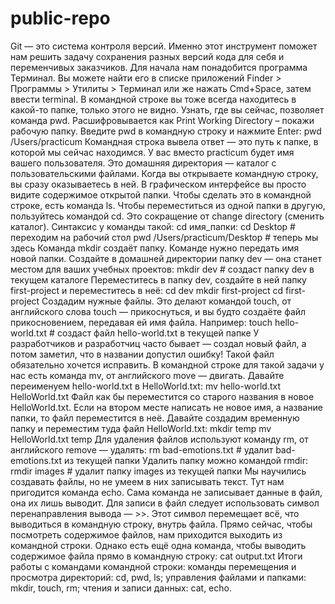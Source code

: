 # public-repo
Git — это система контроля версий. Именно этот инструмент поможет нам решить задачу сохранения разных версий кода для себя и переменчивых заказчиков.
Для начала нам понадобится программа Терминал. Вы можете найти его в списке приложений Finder > Программы > Утилиты > Терминал или же нажать Cmd+Space, затем ввести terminal. 
В командной строке вы тоже всегда находитесь в какой-то папке, только этого не видно. Узнать, где вы сейчас, позволяет команда pwd. Расшифровывается как Print Working Directory – покажи рабочую папку. Введите pwd в командную строку и нажмите Enter:
pwd
/Users/practicum
Командная строка вывела ответ — это путь к папке, в которой мы сейчас находимся. У вас вместо practicum будет имя вашего пользователя. Это домашняя директория — каталог с пользовательскими файлами. Когда вы открываете командную строку, вы сразу оказываетесь в ней.
В графическом интерфейсе вы просто видите содержимое открытой папки. Чтобы сделать это в командной строке, есть команда ls.
Чтобы переместиться из одной папки в другую, пользуйтесь командой cd. Это сокращение от change directory (сменить
каталог). Синтаксис у команды такой: cd имя_папки:
cd Desktop # переходим на рабочий стол
pwd
/Users/practicum/Desktop # теперь мы здесь
Команда mkdir создаёт папку. Команде нужно передать имя новой папки.
Создайте в домашней директории папку dev — она станет местом для ваших учебных проектов:
mkdir dev # создаст папку dev в текущем каталоге 
Переместитесь в папку dev, создайте в ней папку first-project и переместитесь в неё:
cd dev
mkdir first-project
cd first-project
Создадим нужные файлы. Это делают командой touch, от английского слова touch — прикоснуться, и вы будто создаёте файл прикосновением, передавая ей имя файла.
Например:
touch hello-world.txt # создаст файл hello-world.txt в текущей папке
У разработчиков и разработчиц часто бывает — создал новый файл, а потом заметил, что в названии допустил ошибку! Такой файл обязательно хочется исправить. В командной строке для такой задачи у нас есть команда mv, от английского move — двигать.
Давайте переименуем hello-world.txt в HelloWorld.txt:
mv hello-world.txt HelloWorld.txt
Файл как бы переместится со старого названия в новое HelloWorld.txt. Если на втором месте написать не новое имя, а название папки, то файл переместится в неё. Давайте создадим временную папку и переместим туда файл HelloWorld.txt:
mkdir temp
mv HelloWorld.txt temp
Для удаления файлов используют команду rm, от английского remove — удалять:
rm bad-emotions.txt # удалит bad-emotions.txt из текущей папки
Удалить папку можно командой rmdir:
rmdir images # удалит папку images из текущей папки
Мы научились создавать файлы, но не умеем в них записывать текст. Тут нам пригодится команда echo. Сама команда не записывает данные в файл, она их лишь выводит.
Для записи в файл следует использовать символ перенаправления вывода — >>. Этот символ перемещает всё, что выводиться в командную строку, внутрь файла.
Прямо сейчас, чтобы посмотреть содержимое файлов, нам приходится выходить из командной строки. Однако есть ещё одна команда, чтобы выводить содержимое файла прямо в командную строку:
cat output.txt
Итоги работы с командами командной строки:
команды перемещения и просмотра директорий: cd, pwd, ls;
управления файлами и папками: mkdir, touch, rm;
чтения и записи данных: cat, echo.
